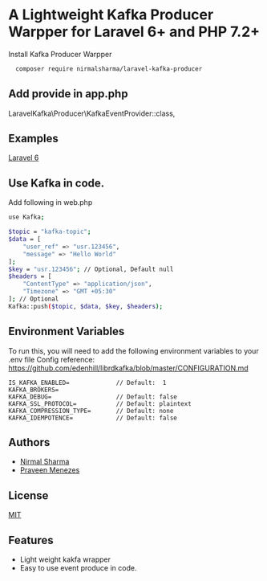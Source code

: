 # A Lightweight Kafka Producer Warpper for Laravel 6+ and PHP 7.2+

Install Kafka Producer Warpper

```bash
  composer require nirmalsharma/laravel-kafka-producer
```

## Add provide in app.php

LaravelKafka\Producer\KafkaEventProvider::class,

## Examples
[Laravel 6](examples/laravel-6)





## Use Kafka in code.

Add following in web.php

```bash
use Kafka;

$topic = "kafka-topic";
$data = [
    "user_ref" => "usr.123456",
    "message" => "Hello World"
];
$key = "usr.123456"; // Optional, Default null
$headers = [
    "ContentType" => "application/json",
    "Timezone" => "GMT +05:30"
]; // Optional
Kafka::push($topic, $data, $key, $headers);

```
## Environment Variables

To run this, you will need to add the following environment variables to your .env file
Config reference: https://github.com/edenhill/librdkafka/blob/master/CONFIGURATION.md

```
IS_KAFKA_ENABLED=             // Default:  1
KAFKA_BROKERS=
KAFKA_DEBUG=                  // Default: false
KAFKA_SSL_PROTOCOL=           // Default: plaintext
KAFKA_COMPRESSION_TYPE=       // Default: none
KAFKA_IDEMPOTENCE=            // Default: false
```


## Authors

- [Nirmal Sharma](https://github.com/nirmalkissht)
- [Praveen Menezes](https://github.com/praveenmenezes)


## License

[MIT](https://choosealicense.com/licenses/mit/)



## Features

- Light weight kakfa wrapper
- Easy to use event produce in code.
